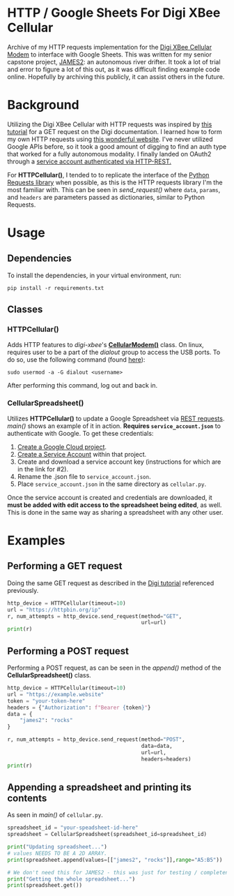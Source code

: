 # HTTP / Google Sheets For Digi XBee Cellular
Archive of my HTTP requests implementation for the 
[Digi XBee Cellular Modem](https://www.digi.com/products/models/xk3-c-a2-t-ub) to 
interface with Google Sheets. This was written for my senior capstone project, 
[JAMES2](https://drive.google.com/file/d/1XdHSq_d-kd0wOfchhkvFJ0ObRg7Xfi57/view):
an autonomous river drifter. It took a lot of trial and error to figure a lot of this out, as it was difficult finding example code online. Hopefully by archiving this publicly, it can assist others in the future.


# Background
Utilizing the Digi XBee Cellular with HTTP requests was inspired by 
[this tutorial](https://www.digi.com/resources/documentation/Digidocs/90002253/Tasks/t_get_http.htm?tocpath=XBee%20connection%20examples%7C_____5) for a GET request
on the Digi documentation. I learned how to form my own HTTP requests using 
[this wonderful website](https://reqbin.com/req/nfilsyk5/get-request-example).
I've never utilized Google APIs before, so it took a good amount of digging to
find an auth type that worked for a fully autonomous modality. 
I finally landed on OAuth2 through a 
[service account authenticated via HTTP-REST.](https://developers.google.com/identity/protocols/oauth2/service-account#httprest) 

For **HTTPCellular()**, I tended to to replicate the interface of the 
[Python Requests library](https://docs.python-requests.org/en/latest/) 
when possible, as this is the HTTP requests library I'm the most familiar with.
This can be seen in *send_request()* where `data`, `params`, and `headers` are parameters passed as dictionaries, similar to Python Requests. 

# Usage
## Dependencies
To install the dependencies, in your virtual environment, run:

`pip install -r requirements.txt`

## Classes
### HTTPCellular()
Adds HTTP features to *digi-xbee*'s 
[**CellularModem()**](https://xbplib.readthedocs.io/en/latest/api/digi.xbee.devices.html#digi.xbee.devices.CellularDevice)
class. On linux, requires user to be a part of the *dialout* group to access the USB 
ports. To do  so, use the following command (found 
[here](https://meshtastic.discourse.group/t/question-on-permission-denied-dev-ttyusb0/590/7)):

`sudo usermod -a -G dialout <username>`

After performing this command, log out and back in.

### CellularSpreadsheet()
Utilizes **HTTPCellular()** to update a Google Spreadsheet via 
[REST requests](https://developers.google.com/sheets/api/reference/rest). 
*main()* shows an example of it in action. 
**Requires `service_account.json`** to authenticate with Google. To get these credentials:

1. [Create a Google Cloud project](https://developers.google.com/workspace/guides/create-project).
2. [Create a Service Account](https://developers.google.com/identity/protocols/oauth2/service-account#creatinganaccount)
 within that project.
3. Create and download a service account key (instructions for which are in the link for #2).
4. Rename the .json file to `service_account.json`.
5. Place `service_account.json` in the same directory as `cellular.py`.

Once the service account is created and credentials are downloaded, it 
**must be added with edit access to the spreadsheet being edited**, as well.
 This is done in the same way as sharing a spreadsheet with any other user.

# Examples
## Performing a GET request
Doing the same GET request as described in the 
[Digi tutorial](https://www.digi.com/resources/documentation/Digidocs/90002253/Tasks/t_get_http.htm?tocpath=XBee%20connection%20examples%7C_____5) 
referenced previously.
```python
http_device = HTTPCellular(timeout=10)
url = "https://httpbin.org/ip"
r, num_attempts = http_device.send_request(method="GET", 
                                           url=url)
print(r)
```
## Performing a POST request
Performing a POST request, as can be seen in the *append()* method of the 
**CellularSpreadsheet()** class.
```python
http_device = HTTPCellular(timeout=10)
url = "https://example.website"
token = "your-token-here"
headers = {"Authorization": f"Bearer {token}"}
data = {
    "james2": "rocks"
}

r, num_attempts = http_device.send_request(method="POST", 
                                           data=data,
                                           url=url,
                                           headers=headers)
print(r)
```
## Appending a spreadsheet and printing its contents
As seen in *main()* of `cellular.py`.
```python
spreadsheet_id = "your-speadsheet-id-here"
spreadsheet = CellularSpreadsheet(spreadsheet_id=spreadsheet_id)

print("Updating spreadsheet...")
# values NEEDS TO BE A 2D ARRAY.
print(spreadsheet.append(values=[["james2", "rocks"]],range="A5:B5"))

# We don't need this for JAMES2 - this was just for testing / completeness
print("Getting the whole spreadsheet...")
print(spreadsheet.get())
```